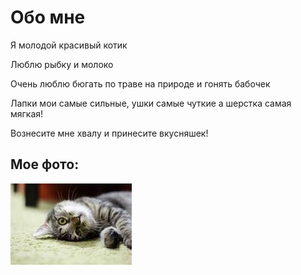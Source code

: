 # Обо мне
Я молодой красивый котик

Люблю рыбку и молоко

Очень люблю бюгать по траве на природе и гонять бабочек

Лапки мои самые сильные, ушки самые чуткие а шерстка самая мягкая!

Вознесите мне хвалу и принесите вкусняшек!

## Мое фото:
![Alt text](images.jpg)